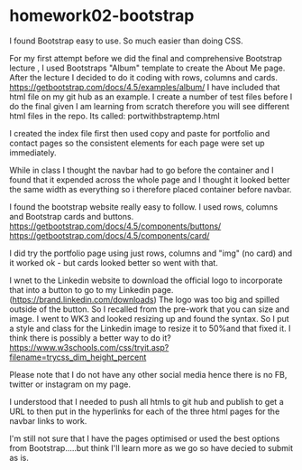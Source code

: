 # homework02-bootstrap
I found Bootstrap  easy to use. So much easier than doing CSS.

For my first attempt before we did the final and comprehensive Bootstrap lecture , I used Bootstraps "Album" template to create the About Me page. After the lecture I decided to do it coding with rows, columns and cards.
https://getbootstrap.com/docs/4.5/examples/album/
I have included that html file on my git hub as an example. I create a number of test files before I do the final given I am learning from scratch therefore you will see different html files in the repo.
Its called: portwithbstraptemp.html


I created the index file first then used copy and paste for portfolio and contact pages so the consistent elements for each page were set up immediately.

While in class I thought the navbar had to go before the container and I found that it expended across the whole page and I thought it looked better the same width as everything so i therefore placed container before navbar.

I found the bootstrap website really easy to follow.
I used rows, columns and Bootstrap cards and buttons.
https://getbootstrap.com/docs/4.5/components/buttons/
https://getbootstrap.com/docs/4.5/components/card/


I did try the portfolio page using just rows, columns and "img" (no card) and it worked ok - but cards looked better so went with that.

I wnet to the Linkedin website to download the official logo to incorporate that into a button to go to my Linkedin page. (https://brand.linkedin.com/downloads)
The logo was too big and spilled outside of the button. So I recalled from the pre-work that you can size and image. I went to WK3 and looked resizing up and found the syntax. So I put a style and class for the Linkedin image to resize it to 50%and that fixed it. I think there is possibly a better way to do it?
https://www.w3schools.com/css/tryit.asp?filename=trycss_dim_height_percent


Please note that I do not have any other social media hence there is no FB, twitter or instagram on my page.

I understood that I needed to push all htmls to git hub and publish to get a URL to then put in the hyperlinks for each of the three html pages for the navbar links to work.

I'm still not sure that I have the pages optimised or used the best options from Bootstrap.....but think I'll learn more as we go so have decied to submit as is. 
